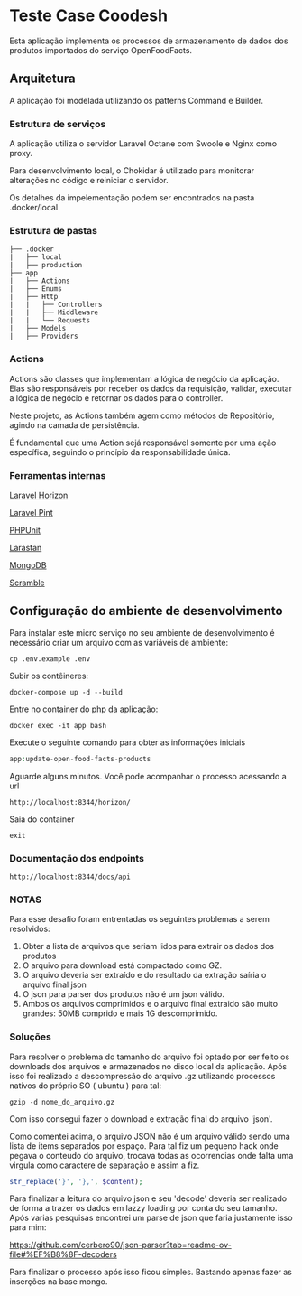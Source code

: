 # Teste Case Coodesh

Esta aplicação implementa os processos de armazenamento de dados dos produtos importados do serviço OpenFoodFacts.

## Arquitetura

A aplicação foi modelada utilizando os patterns Command e Builder.

### Estrutura de serviços
A aplicação utiliza o servidor Laravel Octane com Swoole e Nginx como proxy.

Para desenvolvimento local, o Chokidar é utilizado para monitorar alterações no código e reiniciar o servidor.

Os detalhes da impelementação podem ser encontrados na pasta .docker/local

### Estrutura de pastas
```
├── .docker
|   ├── local
|   ├── production
├── app
|   ├── Actions
|   ├── Enums
|   ├── Http
|   |   ├── Controllers
|   |   ├── Middleware
|   |   └── Requests
|   ├── Models
|   ├── Providers

```

### Actions
Actions são classes que implementam a lógica de negócio da aplicação. Elas são responsáveis por receber os dados da requisição, validar, executar a lógica de negócio e retornar os dados para o controller.

Neste projeto, as Actions também agem como métodos de Repositório, agindo na camada de persistência.

É fundamental que uma Action sejá responsável somente por uma ação específica, seguindo o princípio da responsabilidade única.

### Ferramentas internas
[Laravel Horizon](https://laravel.com/docs/11.x/horizon)

[Laravel Pint](https://laravel.com/docs/11.x/pint)

[PHPUnit](https://phpunit.de/)

[Larastan](https://github.com/nunomaduro/larastan)

[MongoDB](https://github.com/mongodb/laravel-mongodb)

[Scramble](https://scramble.dedoc.co/)


## Configuração do ambiente de desenvolvimento

Para instalar este micro serviço no seu ambiente de desenvolvimento é necessário criar um arquivo com as variáveis de
ambiente:

```shell
cp .env.example .env
```

Subir os contêineres:

```shell
docker-compose up -d --build
```

Entre no container do php da aplicação:

```shell
docker exec -it app bash
```
Execute o seguinte comando para obter as informações iniciais
`````php
app:update-open-food-facts-products 
`````
Aguarde alguns minutos. Você pode acompanhar o processo acessando a url
````shell
http://localhost:8344/horizon/
````
Saia do container

```shell
exit
```

### Documentação dos endpoints
```shell
http://localhost:8344/docs/api
```
### NOTAS
Para esse desafio foram entrentadas os seguintes problemas a serem resolvidos:
1. Obter a lista de arquivos que seriam lidos para extrair os dados dos produtos
2. O arquivo para download está compactado como GZ.
3. O arquivo deveria ser extraído e do resultado da extração saíria o arquivo final json
4. O json para parser dos produtos não é um json válido.
5. Ambos os arquivos comprimidos e o arquivo final extraido são muito grandes: 50MB comprido e mais 1G descomprimido.

### Soluções
Para resolver o problema do tamanho do arquivo foi optado por ser feito os downloads dos arquivos e armazenados no disco local da aplicação.
Após isso foi realizado a descompressão do arquivo .gz utilizando processos nativos do próprio SO ( ubuntu ) para tal:
````shell
gzip -d nome_do_arquivo.gz
````
Com isso consegui fazer o download e extração final do arquivo 'json'.

Como comentei acima, o arquivo JSON não é um arquivo válido sendo uma lista de items separados por espaço.
Para tal fiz um pequeno hack onde pegava o conteudo do arquivo, trocava todas as ocorrencias onde falta uma virgula como caractere de separação e assim a fiz.
````php
str_replace('}', '},', $content);
````

Para finalizar a leitura do arquivo json e seu 'decode' deveria ser realizado de forma a trazer os dados em lazzy loading por conta do seu tamanho.
Após varias pesquisas encontrei um parse de json que faria justamente isso para mim:

https://github.com/cerbero90/json-parser?tab=readme-ov-file#%EF%B8%8F-decoders

Para finalizar o processo após isso ficou simples. Bastando apenas fazer as inserções na base mongo.

